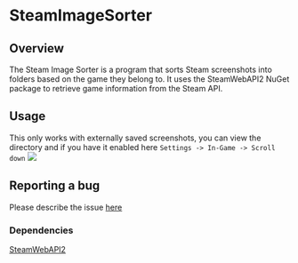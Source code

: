 # SteamImageSorter

## Overview
The Steam Image Sorter is a program that sorts Steam screenshots into folders based on the game they belong to. 
It uses the SteamWebAPI2 NuGet package to retrieve game information from the Steam API.

## Usage
This only works with externally saved screenshots, you can view the directory and if you have it enabled here ``Settings -> In-Game -> Scroll down``
<img src="https://i.imgur.com/n2XaSwK.png">

## Reporting a bug
Please describe the issue [here](https://github.com/msh31/SteamImageSorter/issues)

### Dependencies
[SteamWebAPI2](https://www.nuget.org/packages/SteamWebAPI2)